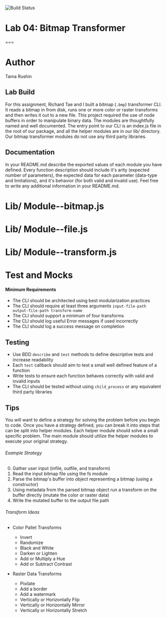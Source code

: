 ![Build Status](https://travis-ci.com)
# Lab 04: Bitmap Transformer
===

# Author
Tama Rushin

## Lab Build
For this assignment, Richard Tae and I built a bitmap (`.bmp`) transformer CLI. It reads a bitmap in from disk, runs one or more color or raster transforms and then writes it out to a new file. This project required the use of node buffers in order to manipulate binary data. The modules are thoughtfully named and well documented. The entry point to our CLI is an index.js file in the root of our package, and all the helper modules are in our lib/ directory. Our bitmap transformer modules do not use any third party libraries.


##  Documentation
In your README.md describe the exported values of each module you have defined. Every function description should include it's arity (expected number of parameters), the expected data for each parameter (data-type and limitations), and it's behavior (for both valid and invalid use). Feel free to write any additional information in your README.md.

# Lib/ Module--bitmap.js
# Lib/ Module--file.js
# Lib/ Module--transform.js

# Test and Mocks

#### Minimum Requirements
* The CLI should be architected using best modularization practices
* The CLI should require at least three arguments `input-file-path output-file-path transform-name` 
* The CLI should support a minimum of four transforms
* The CLI should log useful Error messages if used incorrectly
* The CLI should log a success message on completion

## Testing 
* Use BDD `describe` and `test` methods to define descriptive tests and increase readability
* Each `test` callback should aim to test a small well defined feature of a function
* Write tests to ensure each function behaves correctly with valid and invalid inputs
* The CLI should be tested without using `child_process` or any equivalent third party libraries


## Tips
You will want to define a strategy for solving the problem before you begin to code. Once you have a strategy defined, you can break it into steps that can be split into helper modules. Each helper module should solve a small specific problem. The main module should utilize the helper modules to execute your original strategy.

###### Example Strategy 
0. Gather user input (infile, outfile, and transform)
0. Read the input bitmap file using the fs module 
0. Parse the bitmap's buffer into object representing a bitmap (using a constructor)
0. Using metadata from the parsed bitmap object run a transform on the buffer directly (mutate the color or raster data)
0. Write the mutated buffer to the output file path

###### Transform Ideas
* Color Pallet Transforms 
  * Invert 
  * Randomize
  * Black and White
  * Darken or Lighten
  * Add or Multiply a Hue
  * Add or Subtract Contrast
  
* Raster Data Transforms
  * Pixilate
  * Add a border
  * Add a watermark
  * Vertically or Horizontally Flip
  * Vertically or Horizontally Mirror
  * Vertically or Horizontally Stretch
